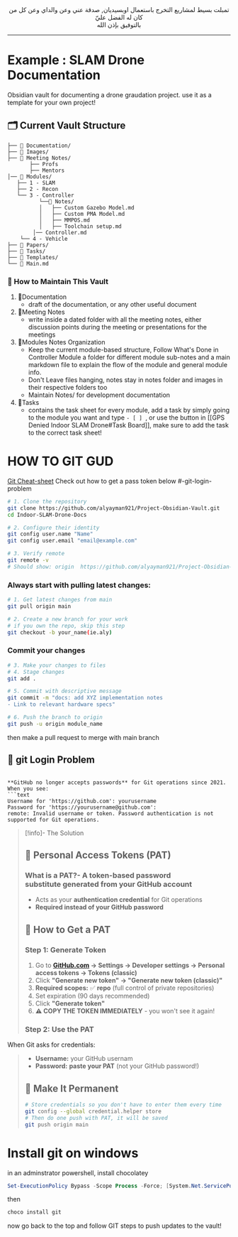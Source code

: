 <center><p1>تمبلت بسيط لمشاريع التخرج باستعمال اوبسيديان, صدقة عني وعن والداي وعن كل من كان له الفضل عليّ</p1></center>
<center><p1>بالتوفيق بإذن الله</p1></center>

---

# Example : SLAM Drone Documentation
Obsidian vault for documenting a drone graudation project. use it as a template for your own project!
## 🗂️ Current Vault Structure
```
├── 📁 Documentation/
├── 📁 Images/
├── 📁 Meeting Notes/
       ├── Profs
       ├── Mentors
│── 📁 Modules/
   ├── 1 - SLAM
   ├── 2 - Recon
   └── 3 - Controller
          └──📁 Notes/
          │   ├── Custom Gazebo Model.md
          │   ├── Custom PMA Model.md
          │   ├── MMPOS.md
          │   ├── Toolchain setup.md
        │── Controller.md
    └── 4 - Vehicle
├── 📁 Papers/
├── 📁 Tasks/
├── 📁 Templates/
└── 📄 Main.md
```
### 📝 How to Maintain This Vault
1. 📁Documentation
	- draft of the documentation, or any other useful document
2. 📁Meeting Notes
	- write inside a dated folder with all the meeting notes, either discussion points during the meeting or presentations for the meetings
3. 📁Modules Notes Organization
	- Keep the current module-based structure, Follow What's Done in Controller Module
	a folder for different module sub-notes and a main markdown file to explain the flow of the module and general module info.
	- Don't Leave files hanging, notes stay in notes folder and images in their respective folders too
	- Maintain Notes/ for development documentation
4. 📁Tasks
	- contains the task sheet for every module, add a task by simply going to the module you want and type `- [ ] `, or use the button in [[GPS Denied Indoor SLAM Drone#Task Board]], make sure to add the task to the correct task sheet!

# **HOW TO GIT GUD**
[Git Cheat-sheet](https://git-scm.com/cheat-sheet)
Check out how to get a pass token below #-git-login-problem
```bash
# 1. Clone the repository
git clone https://github.com/alyayman921/Project-Obsidian-Vault.git
cd Indoor-SLAM-Drone-Docs

# 2. Configure their identity
git config user.name "Name"
git config user.email "email@example.com"

# 3. Verify remote
git remote -v
# Should show: origin  https://github.com/alyayman921/Project-Obsidian-Vault.git 
```
### Always start with pulling latest changes:
```bash
# 1. Get latest changes from main
git pull origin main

# 2. Create a new branch for your work
# if you own the repo, skip this step
git checkout -b your_name(ie.aly)
```
### Commit your changes
```bash
# 3. Make your changes to files
# 4. Stage changes
git add .

# 5. Commit with descriptive message
git commit -m "docs: add XYZ implementation notes
- Link to relevant hardware specs"
```

```bash
# 6. Push the branch to origin
git push -u origin module_name
```
then make a pull request to merge with main branch 

## 🔐 git Login Problem
```

**GitHub no longer accepts passwords** for Git operations since 2021. When you see:
```text
Username for 'https://github.com': yourusername
Password for 'https://yourusername@github.com': 
remote: Invalid username or token. Password authentication is not supported for Git operations.
```

> [!info]- The Solution
> ## 🎯  Personal Access Tokens (PAT)
> ### What is a PAT?- A **token-based password substitute** generated from your GitHub account
> - Acts as your **authentication credential** for Git operations
> - **Required instead of your GitHub password**
>  ## 🚀 How to Get a PAT
>  ### Step 1: Generate Token
> 1. Go to **[GitHub.com](https://github.com/) → Settings → Developer settings → Personal access tokens → Tokens (classic)**    
> 2. Click **"Generate new token" → "Generate new token (classic)"**
> 3. **Required scopes:** ✅ **repo** (full control of private repositories)
>4. Set expiration (90 days recommended)    
>5. Click **"Generate token"**
>6. **⚠️ COPY THE TOKEN IMMEDIATELY** - you won't see it again!
> ### Step 2: Use the PAT
When Git asks for credentials:
> - **Username:** your GitHub usernam    
>- **Password:** **paste your PAT** (not your GitHub password!)
> ## 💾 Make It Permanent
>```bash
># Store credentials so you don't have to enter them every time
>git config --global credential.helper store
># Then do one push with PAT, it will be saved
>git push origin main
>```


# Install git on windows

in an adminstrator powershell, install chocolatey
```powershell
Set-ExecutionPolicy Bypass -Scope Process -Force; [System.Net.ServicePointManager]::SecurityProtocol = [System.Net.ServicePointManager]::SecurityProtocol -bor 3072; iex ((New-Object System.Net.WebClient).DownloadString('https://community.chocolatey.org/install.ps1'))
```
then 
```powershell
choco install git
```
now go back to the top and follow GIT steps to push updates to the vault!